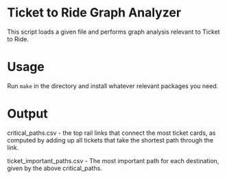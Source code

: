 # Ticket to Ride Graph Analyzer

This script loads a given file and performs graph analysis relevant to Ticket to Ride.

# Usage
Run `make` in the directory and install whatever relevant packages you need.

# Output
critical_paths.csv - the top rail links that connect the most ticket cards, as
computed by adding up all tickets that take the shortest path through the
link.

ticket_important_paths.csv - The most important path for each destination,
given by the above critical_paths.
